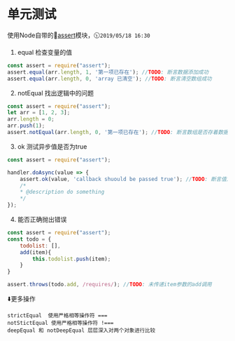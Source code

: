 # 单元测试

使用Node自带的:book:[assert](https://www.npmjs.com/package/assert)模块，:clock1030:`2019/05/18 16:30`

1. equal 检查变量的值

```javascript
const assert = require("assert");
assert.equal(arr.length, 1, '第一项已存在'); //TODO: 断言数据添加成功
assert.equal(arr.length, 0, 'array 已清空'); //TODO: 断言清空数组成功
```

2. notEqual 找出逻辑中的问题

```javascript
const assert = require("assert");
let arr = [1, 2, 3];
arr.length = 0;
arr.push(1);
assert.notEqual(arr.length, 0, '第一项已存在'); //TODO: 断言数组是否存着数据
```

3. ok 测试异步值是否为true

```javascript
const assert = require("assert");

handler.doAsync(value => {
    assert.ok(value, 'callback shuould be passed true'); //TODO: 断言值为true，否则抛出异常
    /*
    * @description do something
    */
});
```

4. 能否正确抛出错误

```javascript
const assert = require("assert");
const todo = {
    todolist: [],
    add(item){
        this.todolist.push(item);
    }   
}

assert.throws(todo.add, /requires/); //TODO: 未传递item参数的add调用
```

:arrow_down:更多操作

```text
strictEqual  使用严格相等操作符 ===
notStictEqual 使用严格相等操作符 !===
deepEqual 和 notDeepEqual 层层深入对两个对象进行比较
```